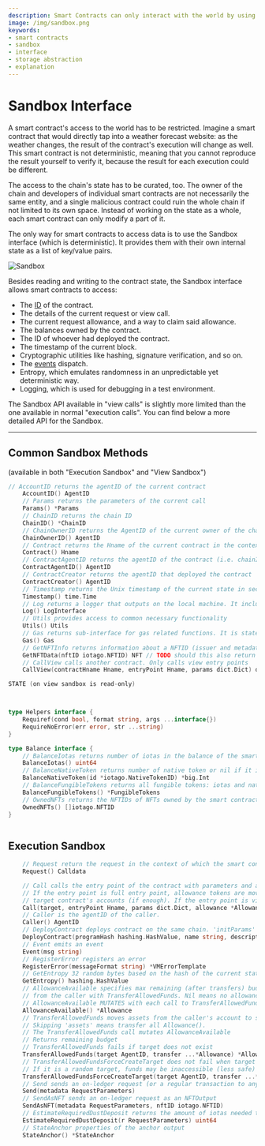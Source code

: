```yaml
---
description: Smart Contracts can only interact with the world by using the Sandbox interface which provides limited and deterministic access to the state through a key/value storage abstraction.
image: /img/sandbox.png
keywords:
- smart contracts
- sandbox
- interface
- storage abstraction
- explanation
---
```


# Sandbox Interface

A smart contract's access to the world has to be restricted. Imagine a smart contract that would directly tap into a weather forecast website: as the weather changes, the result of the contract's execution will change as well. This smart contract is not deterministic, meaning that you cannot reproduce the result yourself to verify it, because the result for each execution could be different.

The access to the chain's state has to be curated, too. The owner of the chain and developers of individual smart contracts are not necessarily the same entity, and a single malicious contract could ruin the whole chain if not limited to its own space. Instead of working on the state as a whole, each smart contract can only modify a part of it.

The only way for smart contracts to access data is to use the Sandbox interface (which is deterministic). It provides them with their own internal state as a list of key/value pairs.

![Sandbox](/img/sandbox.png)

Besides reading and writing to the contract state, the Sandbox interface allows smart contracts to access:

- The [ID](./accounts/how-accounts-work#agent-id) of the contract.
- The details of the current request or view call.
- The current request allowance, and a way to claim said allowance.
- The balances owned by the contract.
- The ID of whoever had deployed the contract.
- The timestamp of the current block.
- Cryptographic utilities like hashing, signature verification, and so on.
- The [events](../schema/events.mdx) dispatch.
- Entropy, which emulates randomness in an unpredictable yet deterministic way.
- Logging, which is used for debugging in a test environment.

The Sandbox API available in "view calls" is slightly more limited than the one available in normal "execution calls". You can find below a more detailed API for the Sandbox.

---

## Common Sandbox Methods
(available in both "Execution Sandbox" and "View Sandbox")

```go
// AccountID returns the agentID of the current contract
	AccountID() AgentID
	// Params returns the parameters of the current call
	Params() *Params
	// ChainID returns the chain ID
	ChainID() *ChainID
	// ChainOwnerID returns the AgentID of the current owner of the chain
	ChainOwnerID() AgentID
	// Contract returns the Hname of the current contract in the context
	Contract() Hname
	// ContractAgentID returns the agentID of the contract (i.e. chainID + contract hname)
	ContractAgentID() AgentID
	// ContractCreator returns the agentID that deployed the contract
	ContractCreator() AgentID
	// Timestamp returns the Unix timestamp of the current state in seconds
	Timestamp() time.Time
	// Log returns a logger that outputs on the local machine. It includes Panicf method
	Log() LogInterface
	// Utils provides access to common necessary functionality
	Utils() Utils
	// Gas returns sub-interface for gas related functions. It is stateful but does not modify chain's state
	Gas() Gas
	// GetNFTInfo returns information about a NFTID (issuer and metadata)
	GetNFTData(nftID iotago.NFTID) NFT // TODO should this also return the owner of the NFT?
	// CallView calls another contract. Only calls view entry points
	CallView(contractHname Hname, entryPoint Hname, params dict.Dict) dict.Dict

STATE (on view sandbox is read-only)



type Helpers interface {
	Requiref(cond bool, format string, args ...interface{})
	RequireNoError(err error, str ...string)
}

type Balance interface {
	// BalanceIotas returns number of iotas in the balance of the smart contract
	BalanceIotas() uint64
	// BalanceNativeToken returns number of native token or nil if it is empty
	BalanceNativeToken(id *iotago.NativeTokenID) *big.Int
	// BalanceFungibleTokens returns all fungible tokens: iotas and native tokens
	BalanceFungibleTokens() *FungibleTokens
	// OwnedNFTs returns the NFTIDs of NFTs owned by the smart contract
	OwnedNFTs() []iotago.NFTID
}



```


## Execution Sandbox


```go
	// Request return the request in the context of which the smart contract is called
	Request() Calldata

	// Call calls the entry point of the contract with parameters and allowance.
	// If the entry point is full entry point, allowance tokens are moved between caller's and
	// target contract's accounts (if enough). If the entry point is view, 'allowance' has no effect
	Call(target, entryPoint Hname, params dict.Dict, allowance *Allowance) dict.Dict
	// Caller is the agentID of the caller.
	Caller() AgentID
	// DeployContract deploys contract on the same chain. 'initParams' are passed to the 'init' entry point
	DeployContract(programHash hashing.HashValue, name string, description string, initParams dict.Dict)
	// Event emits an event
	Event(msg string)
	// RegisterError registers an error
	RegisterError(messageFormat string) *VMErrorTemplate
	// GetEntropy 32 random bytes based on the hash of the current state transaction
	GetEntropy() hashing.HashValue
	// AllowanceAvailable specifies max remaining (after transfers) budget of assets the smart contract can take
	// from the caller with TransferAllowedFunds. Nil means no allowance left (zero budget)
	// AllowanceAvailable MUTATES with each call to TransferAllowedFunds
	AllowanceAvailable() *Allowance
	// TransferAllowedFunds moves assets from the caller's account to specified account within the budget set by Allowance.
	// Skipping 'assets' means transfer all Allowance().
	// The TransferAllowedFunds call mutates AllowanceAvailable
	// Returns remaining budget
	// TransferAllowedFunds fails if target does not exist
	TransferAllowedFunds(target AgentID, transfer ...*Allowance) *Allowance
	// TransferAllowedFundsForceCreateTarget does not fail when target does not exist.
	// If it is a random target, funds may be inaccessible (less safe)
	TransferAllowedFundsForceCreateTarget(target AgentID, transfer ...*Allowance) *Allowance
	// Send sends an on-ledger request (or a regular transaction to any L1 Address)
	Send(metadata RequestParameters)
	// SendAsNFT sends an on-ledger request as an NFTOutput
	SendAsNFT(metadata RequestParameters, nftID iotago.NFTID)
	// EstimateRequiredDustDeposit returns the amount of iotas needed to cover for a given request's dust deposit
	EstimateRequiredDustDeposit(r RequestParameters) uint64
	// StateAnchor properties of the anchor output
	StateAnchor() *StateAnchor
```
